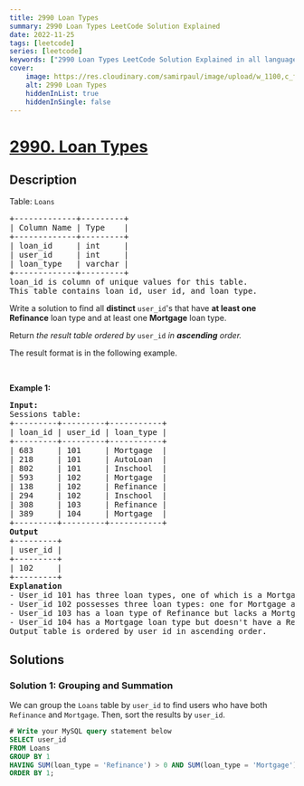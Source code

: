 ```yaml
---
title: 2990 Loan Types
summary: 2990 Loan Types LeetCode Solution Explained
date: 2022-11-25
tags: [leetcode]
series: [leetcode]
keywords: ["2990 Loan Types LeetCode Solution Explained in all languages", "2990 Loan Types", "LeetCode", "leetcode solution in Python3 C++ Java Go PHP Ruby Swift TypeScript Rust C# JavaScript C", "GeeksforGeeks", "InterviewBit", "Coding Ninjas", "HackerRank", "HackerEarth", "CodeChef", "TopCoder", "AlgoExpert", "freeCodeCamp", "Codeforces", "GitHub", "AtCoder", "Samir Paul"]
cover:
    image: https://res.cloudinary.com/samirpaul/image/upload/w_1100,c_fit,co_rgb:FFFFFF,l_text:Arial_75_bold:2990 Loan Types - Solution Explained/problem-solving.webp
    alt: 2990 Loan Types
    hiddenInList: true
    hiddenInSingle: false
---
```



# [2990. Loan Types](https://leetcode.com/problems/loan-types)


## Description

<p>Table: <code>Loans</code></p>

<pre>
+-------------+---------+
| Column Name | Type    |
+-------------+---------+
| loan_id     | int     |
| user_id     | int     |
| loan_type   | varchar |
+-------------+---------+
loan_id is column of unique values for this table.
This table contains loan_id, user_id, and loan_type.
</pre>

<p>Write a solution to find all <strong>distinct</strong> <code>user_id</code>&#39;s that have <strong>at least one</strong> <strong>Refinance</strong> loan type and at least one <strong>Mortgage</strong> loan type.</p>

<p>Return <em>the result table ordered by </em><code>user_id</code><em> in <strong>ascending</strong> order</em><em>.</em></p>

<p>The result format is in the following example.</p>

<p>&nbsp;</p>
<p><strong class="example">Example 1:</strong></p>

<pre>
<strong>Input:</strong>
Sessions table:
+---------+---------+-----------+
| loan_id | user_id | loan_type |
+---------+---------+-----------+
| 683     | 101     | Mortgage  |
| 218     | 101     | AutoLoan  |
| 802     | 101     | Inschool  |
| 593     | 102     | Mortgage  |
| 138     | 102     | Refinance |
| 294     | 102     | Inschool  |
| 308     | 103     | Refinance |
| 389     | 104     | Mortgage  |
+---------+---------+-----------+
<strong>Output</strong>
+---------+
| user_id | 
+---------+
| 102     | 
+---------+
<strong>Explanation</strong>
- User_id 101 has three loan types, one of which is a Mortgage. However, this user does not have any loan type categorized as Refinance, so user_id 101 won&#39;t be considered.
- User_id 102 possesses three loan types: one for Mortgage and one for Refinance. Hence, user_id 102 will be included in the result.
- User_id 103 has a loan type of Refinance but lacks a Mortgage loan type, so user_id 103 won&#39;t be considered.
- User_id 104 has a Mortgage loan type but doesn&#39;t have a Refinance loan type, thus, user_id 104 won&#39;t be considered.
Output table is ordered by user_id in ascending order.
</pre>

## Solutions

### Solution 1: Grouping and Summation

We can group the `Loans` table by `user_id` to find users who have both `Refinance` and `Mortgage`. Then, sort the results by `user_id`.

<!-- tabs:start -->

```sql
# Write your MySQL query statement below
SELECT user_id
FROM Loans
GROUP BY 1
HAVING SUM(loan_type = 'Refinance') > 0 AND SUM(loan_type = 'Mortgage') > 0
ORDER BY 1;
```

<!-- tabs:end -->

<!-- end -->
